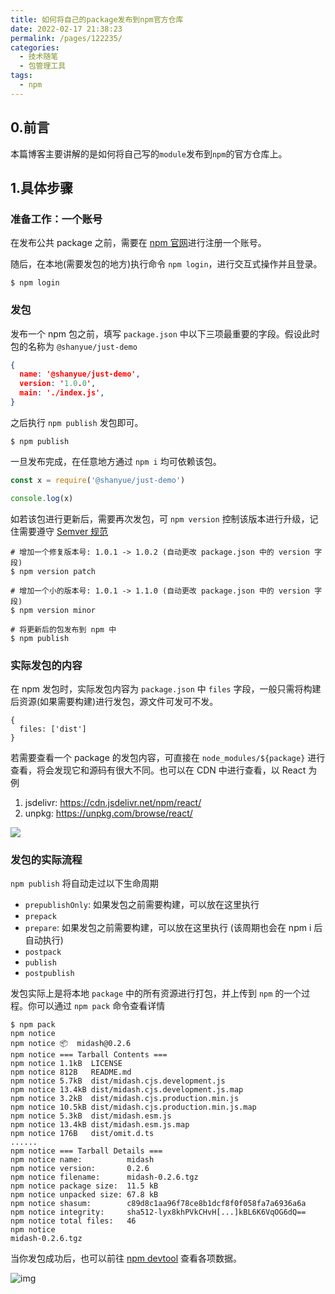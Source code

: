 ```yaml
---
title: 如何将自己的package发布到npm官方仓库
date: 2022-02-17 21:38:23
permalink: /pages/122235/
categories:
  - 技术随笔
  - 包管理工具
tags:
  - npm
---
```




## 0.前言

本篇博客主要讲解的是如何将自己写的`module`发布到`npm`的官方仓库上。



## 1.具体步骤

### 准备工作：一个账号

在发布公共 package 之前，需要在 [npm 官网](https://www.npmjs.com/)进行注册一个账号。

随后，在本地(需要发包的地方)执行命令 `npm login`，进行交互式操作并且登录。

```
$ npm login
```

### 发包

发布一个 npm 包之前，填写 `package.json` 中以下三项最重要的字段。假设此时包的名称为 `@shanyue/just-demo`

```json
{
  name: '@shanyue/just-demo',
  version: '1.0.0',
  main: './index.js',
}
```

之后执行 `npm publish` 发包即可。

```shell
$ npm publish
```

一旦发布完成，在任意地方通过 `npm i` 均可依赖该包。

```javascript
const x = require('@shanyue/just-demo')

console.log(x)
```

如若该包进行更新后，需要再次发包，可 `npm version` 控制该版本进行升级，记住需要遵守 [Semver 规范](https://github.com/shfshanyue/Daily-Question/issues/534)

```shell
# 增加一个修复版本号: 1.0.1 -> 1.0.2 (自动更改 package.json 中的 version 字段)
$ npm version patch

# 增加一个小的版本号: 1.0.1 -> 1.1.0 (自动更改 package.json 中的 version 字段)
$ npm version minor

# 将更新后的包发布到 npm 中
$ npm publish
```

### 实际发包的内容

在 npm 发包时，实际发包内容为 `package.json` 中 `files` 字段，一般只需将构建后资源(如果需要构建)进行发包，源文件可发可不发。

```
{
  files: ['dist']
}
```

若需要查看一个 package 的发包内容，可直接在 `node_modules/${package}` 进行查看，将会发现它和源码有很大不同。也可以在 CDN 中进行查看，以 React 为例

1. jsdelivr: https://cdn.jsdelivr.net/npm/react/
2. unpkg: https://unpkg.com/browse/react/

![](https://wjs-tik.oss-cn-shanghai.aliyuncs.com/68747470733a2f2f63646e2e6a7364656c6976722e6e65742f67682f7368667368616e7975652f6173736574732f323032312d31312d32372f636c6970626f6172642d373234382e3466383234312e77656270.webp)



### 发包的实际流程

`npm publish` 将自动走过以下生命周期

- `prepublishOnly`: 如果发包之前需要构建，可以放在这里执行
- `prepack`
- `prepare`: 如果发包之前需要构建，可以放在这里执行 (该周期也会在 npm i 后自动执行)
- `postpack`
- `publish`
- `postpublish`

发包实际上是将本地 `package` 中的所有资源进行打包，并上传到 `npm` 的一个过程。你可以通过 `npm pack` 命令查看详情

```
$ npm pack
npm notice
npm notice 📦  midash@0.2.6
npm notice === Tarball Contents ===
npm notice 1.1kB  LICENSE
npm notice 812B   README.md
npm notice 5.7kB  dist/midash.cjs.development.js
npm notice 13.4kB dist/midash.cjs.development.js.map
npm notice 3.2kB  dist/midash.cjs.production.min.js
npm notice 10.5kB dist/midash.cjs.production.min.js.map
npm notice 5.3kB  dist/midash.esm.js
npm notice 13.4kB dist/midash.esm.js.map
npm notice 176B   dist/omit.d.ts
......
npm notice === Tarball Details ===
npm notice name:          midash
npm notice version:       0.2.6
npm notice filename:      midash-0.2.6.tgz
npm notice package size:  11.5 kB
npm notice unpacked size: 67.8 kB
npm notice shasum:        c89d8c1aa96f78ce8b1dcf8f0f058fa7a6936a6a
npm notice integrity:     sha512-lyx8khPVkCHvH[...]kBL6K6VqOG6dQ==
npm notice total files:   46
npm notice
midash-0.2.6.tgz
```

当你发包成功后，也可以前往 [npm devtool](https://npm.devtool.tech/react) 查看各项数据。

![img](https://camo.githubusercontent.com/fbd2cc6c5c1a94d792ac1b26a9e439107990c252f7d3724a0c025596cb15270e/68747470733a2f2f63646e2e6a7364656c6976722e6e65742f67682f7368667368616e7975652f6173736574732f323032312d31312d32372f636c6970626f6172642d383733352e3965373632382e77656270)



